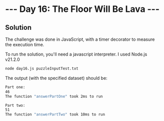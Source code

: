 # --- Day 16: The Floor Will Be Lava ---

## Solution

The challenge was done in JavaScript, with a timer decorator to measure the execution time.

To run the solution, you'll need a javascript interpreter. I used Node.js v21.2.0

```zsh
node day16.js puzzleInputTest.txt
```

The output (with the specified dataset) should be:

```zsh
Part one:
46
The function "answerPartOne" took 2ms to run

Part two:
51
The function "answerPartTwo" took 10ms to run
```
